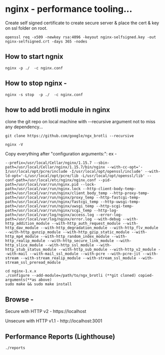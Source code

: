 # nginx - performance tooling...

Create self signed certificate to create secure server & place the cert & key on ssl folder on root.

```
openssl req -x509 -newkey rsa:4096 -keyout nginx-selfsigned.key -out nginx-selfsigned.crt -days 365 -nodes
```

## How to start ngnix

```
nginx -p ./  -c nginx.conf
```

## How to stop nginx -  

```
nginx -s stop  -p ./  -c nginx.conf
```

## how to add brotli module in nginx

clone the git repo on local machine with --recursive argument not to miss any dependency...
```
git clone https://github.com/google/ngx_brotli --recursive
```

```
nginx -V
```

Copy everything after "configuration arguments:": ex -

```
--prefix=/usr/local/Cellar/nginx/1.15.7 --sbin-path=/usr/local/Cellar/nginx/1.15.7/bin/nginx --with-cc-opt='-I/usr/local/opt/pcre/include -I/usr/local/opt/openssl/include' --with-ld-opt='-L/usr/local/opt/pcre/lib -L/usr/local/opt/openssl/lib' --conf-path=/usr/local/etc/nginx/nginx.conf --pid-path=/usr/local/var/run/nginx.pid --lock-path=/usr/local/var/run/nginx.lock --http-client-body-temp-path=/usr/local/var/run/nginx/client_body_temp --http-proxy-temp-path=/usr/local/var/run/nginx/proxy_temp --http-fastcgi-temp-path=/usr/local/var/run/nginx/fastcgi_temp --http-uwsgi-temp-path=/usr/local/var/run/nginx/uwsgi_temp --http-scgi-temp-path=/usr/local/var/run/nginx/scgi_temp --http-log-path=/usr/local/var/log/nginx/access.log --error-log-path=/usr/local/var/log/nginx/error.log --with-debug --with-http_addition_module --with-http_auth_request_module --with-http_dav_module --with-http_degradation_module --with-http_flv_module --with-http_gunzip_module --with-http_gzip_static_module --with-http_mp4_module --with-http_random_index_module --with-http_realip_module --with-http_secure_link_module --with-http_slice_module --with-http_ssl_module --with-http_stub_status_module --with-http_sub_module --with-http_v2_module --with-mail --with-mail_ssl_module --with-pcre --with-pcre-jit --with-stream --with-stream_realip_module --with-stream_ssl_module --with-stream_ssl_preread_module
```

```
cd nginx-1.x.x
./configure --add-module=/path/to/ngx_brotli (**git cloned) copied-arguments(**as above)
sudo make && sudo make install
```

## Browse -

Secure with HTTP v2 - https://localhost

Unsecure with HTTP v1.1 - http://localhost:3001

## Performance Reports (Lighthouse)

```
./reports
```
